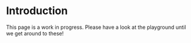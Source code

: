 # Introduction

This page is a work in progress. Please have a look at the playground until we get around to these!
